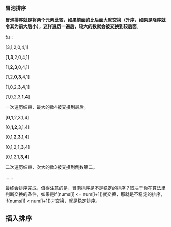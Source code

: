 ### 冒泡排序

**冒泡排序就是将两个元素比较，如果前面的比后面大就交换（升序，如果是降序就令其为前大后小），这样遍历一遍后，较大的数就会被交换到较后面**。

如： 

[3,1,2,0,4,1]

[**1,3**,2,0,4,1]

[1,**2,3**,0,4,1]

[1,2,**0,3**,4,1]

[1,0,2,**3,4**,1]

[1,0,2,3,**1,4**]

一次遍历结束，最大的数4被交换到最后。

[**0,1**,2,3,1,4]

[0,**1,2**,3,1,4]

[0,1,**2,3**,1,4]

[0,1,2,**1,3**,4]

[0,1,2,1,**3,4**]

二次遍历结束，次大的数3被交换到倒数第二。

......

最终会排序完成，值得注意的是，冒泡排序是不是稳定的排序？取决于你在算法里判断交换的条件，如果是if(nums[i] <= num[i+1])就交换，那就是不稳定的排序，if(nums[i] < num[i+1])才交换，就是稳定排序。



## 插入排序

